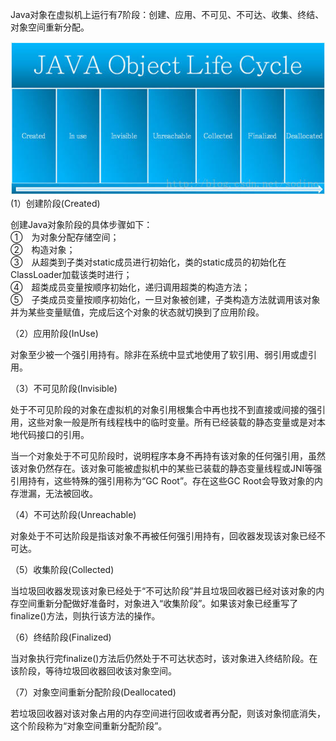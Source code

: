 Java对象在虚拟机上运行有7阶段：创建、应用、不可见、不可达、收集、终结、对象空间重新分配。

<img src="../img/java_object_lifecycle.jpeg" style="zoom:100%"/>
(1）创建阶段(Created)

创建Java对象阶段的具体步骤如下：<br/>
①　为对象分配存储空间；<br/>
②　构造对象；<br/>
③　从超类到子类对static成员进行初始化，类的static成员的初始化在ClassLoader加载该类时进行；<br/>
④　超类成员变量按顺序初始化，递归调用超类的构造方法；<br/>
⑤　子类成员变量按顺序初始化，一旦对象被创建，子类构造方法就调用该对象并为某些变量赋值，完成后这个对象的状态就切换到了应用阶段。

（2）应用阶段(InUse)

对象至少被一个强引用持有。除非在系统中显式地使用了软引用、弱引用或虚引用。

（3）不可见阶段(Invisible)

处于不可见阶段的对象在虚拟机的对象引用根集合中再也找不到直接或间接的强引用，这些对象一般是所有线程栈中的临时变量。所有已经装载的静态变量或是对本地代码接口的引用。

当一个对象处于不可见阶段时，说明程序本身不再持有该对象的任何强引用，虽然该对象仍然存在。该对象可能被虚拟机中的某些已装载的静态变量线程或JNI等强引用持有，这些特殊的强引用称为“GC Root”。存在这些GC Root会导致对象的内存泄漏，无法被回收。

（4）不可达阶段(Unreachable)

对象处于不可达阶段是指该对象不再被任何强引用持有，回收器发现该对象已经不可达。

（5）收集阶段(Collected)

当垃圾回收器发现该对象已经处于“不可达阶段”并且垃圾回收器已经对该对象的内存空间重新分配做好准备时，对象进入“收集阶段”。如果该对象已经重写了finalize()方法，则执行该方法的操作。

（6）终结阶段(Finalized)

当对象执行完finalize()方法后仍然处于不可达状态时，该对象进入终结阶段。在该阶段，等待垃圾回收器回收该对象空间。

（7）对象空间重新分配阶段(Deallocated)

若垃圾回收器对该对象占用的内存空间进行回收或者再分配，则该对象彻底消失，这个阶段称为“对象空间重新分配阶段”。